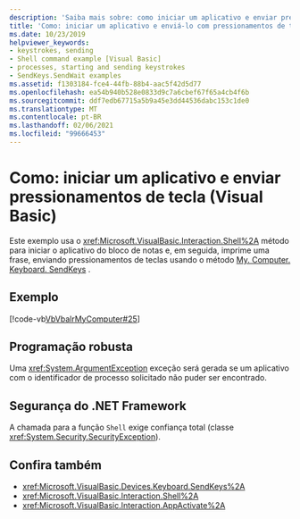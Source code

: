 ```yaml
---
description: 'Saiba mais sobre: como iniciar um aplicativo e enviar pressionamentos de tecla (Visual Basic)'
title: 'Como: iniciar um aplicativo e enviá-lo com pressionamentos de tecla-Visual Basic'
ms.date: 10/23/2019
helpviewer_keywords:
- keystrokes, sending
- Shell command example [Visual Basic]
- processes, starting and sending keystrokes
- SendKeys.SendWait examples
ms.assetid: f1303184-fce4-44fb-88b4-aac5f42d5d77
ms.openlocfilehash: ea54b940b528e0833d9c7a6cbef67f65a4cb4f6b
ms.sourcegitcommit: ddf7edb67715a5b9a45e3dd44536dabc153c1de0
ms.translationtype: MT
ms.contentlocale: pt-BR
ms.lasthandoff: 02/06/2021
ms.locfileid: "99666453"
---
```

# <a name="how-to-start-an-application-and-send-it-keystrokes-visual-basic"></a>Como: iniciar um aplicativo e enviar pressionamentos de tecla (Visual Basic)

Este exemplo usa o <xref:Microsoft.VisualBasic.Interaction.Shell%2A> método para iniciar o aplicativo do bloco de notas e, em seguida, imprime uma frase, enviando pressionamentos de teclas usando o método [My. Computer. Keyboard. SendKeys](xref:Microsoft.VisualBasic.Devices.Keyboard.SendKeys%2A) .

## <a name="example"></a>Exemplo

[!code-vb[VbVbalrMyComputer#25](~/samples/snippets/visualbasic/VS_Snippets_VBCSharp/VbVbalrMyComputer/VB/Class2.vb#25)]

## <a name="robust-programming"></a>Programação robusta

Uma <xref:System.ArgumentException> exceção será gerada se um aplicativo com o identificador de processo solicitado não puder ser encontrado.  
  
## <a name="net-framework-security"></a>Segurança do .NET Framework

A chamada para a função `Shell` exige confiança total (classe <xref:System.Security.SecurityException>).

## <a name="see-also"></a>Confira também

- <xref:Microsoft.VisualBasic.Devices.Keyboard.SendKeys%2A>
- <xref:Microsoft.VisualBasic.Interaction.Shell%2A>
- <xref:Microsoft.VisualBasic.Interaction.AppActivate%2A>
